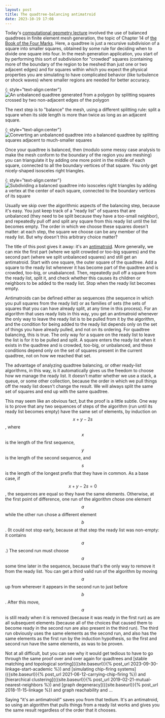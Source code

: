 ```yaml
---
layout: post
title: The quadtree-balancing antimatroid
date: 2023-10-19 17:08
---
```

Today's [computational geometry lecture](https://ics.uci.edu/~eppstein/164/) involved the use of balanced quadtrees in finite element mesh generation, the topic of Chapter 14 of [the Book of the Four Marks](http://link.springer.com/book/10.1007/978-3-540-77974-2). Here, a quadtree is just a recursive subdivision of a square into smaller squares, obtained by some rule for deciding when to divide one square into four. In the mesh generation application, you start of by performing this sort of subdivision for "crowded" squares (containing more of the boundary of the region to be meshed than just one or two adjacent edges) and for squares within which you expect the physical properties you are simulating to have complicated behavior (like turbulence or shock waves) where smaller regions are needed for better accuracy.

{: style="text-align:center"}
![An unbalanced quadtree generated from a polygon by splitting squares crossed by two non-adjacent edges of the polygon]({{site.baseurl}}/assets/2023/qt-mesh.svg)

The next step is to "balance" the mesh, using a different splitting rule: split a square when its side length is more than twice as long as an adjacent square.

{: style="text-align:center"}
![Converting an unbalanced quadtree into a balanced quadtree by splitting squares adjacent to much-smaller squares]({{site.baseurl}}/assets/2023/balanced.svg)

Once your quadtree is balanced, then (modulo some messy case analysis to make the mesh conform to the boundary of the region you are meshing) you can triangulate it by adding one more point in the middle of each square, connected to all the boundary vertices of that square. You only get nicely-shaped isosceles right triangles.

{: style="text-align:center"}
![Subdividing a balanced quadtree into isosceles right triangles by adding a vertex at the center of each square, connected to the boundary vertices of its square]({{site.baseurl}}/assets/2023/triangulate-qt.svg)

Usually we skip over the algorithmic aspects of the balancing step, because it's easy. You just keep track of a "ready list" of squares that are unbalanced (they need to be split because they have a too-small neighbor), and repeatedly pull off and split any square from this ready list until the list becomes empty. The order in which we choose these squares doesn't matter: at each step, the square we choose can be any member of the ready list. But why doesn't this arbitrary choice matter?

The title of this post gives it away: it's an [antimatroid](https://en.wikipedia.org/wiki/Antimatroid). More generally, we can mix the first part (where we split crowded or too-big squares) and the second part (where we split unbalanced squares) and still get an antimatroid. Start with one square, the outer square of the quadtree. Add a square to the ready list whenever it has become part of the quadtree and is crowded, too-big, or unabalanced. Then, repeatedly pull off a square from the ready list, split it, and check whether this causes its children or neighbors to be added to the ready list. Stop when the ready list becomes empty.

Antimatroids can be defined either as sequences (the sequence in which you pull squares from the ready list) or as families of sets (the sets of squares that you can have already split, at any time in this process). For an algorithm that uses ready lists in this way, you get an antimatroid whenever the only way to leave the ready list is to be pulled from it by the algorithm, and the condition for being added to the ready list depends only on the set of things you have already pulled, and not on its ordering. For quadtree balancing, this is true. The only way for a square on the ready list to leave the list is for it to be pulled and split. A square enters the ready list when it exists in the quadtree and is crowded, too-big, or unbalanced, and these conditions depend only on the set of squares present in the current quadtree, not on how we reached that set.

The advantage of analyzing quadtree balancing, or other ready-list algorithms, in this way, is it automatically gives us the freedom to choose how we manage the ready list. It doesn't matter whether we use a stack, a queue, or some other collection, because the order in which we pull things off the ready list doesn't change the result. We will always split the same set of squares and end up with the same quadtree.

This may seem like an obvious fact, but the proof is a little subtle. One way is to prove that any two sequences of steps of the algorithm (run until its ready list becomes empty) have the same set of elements, by induction on $$x+y-2s$$, where $$x$$ is the length of the first sequence, $$y$$ is the length of the second sequence, and $$s$$ is the length of the longest prefix that they have in common. As a base case, if $$x+y-2s=0$$, the sequences are equal so they have the same elements. Otherwise, at the first point of difference, one run of the algorithm chose one element $$a$$ while the other run chose a different element $$b$$. (It could not stop early, because at that step the ready list was non-empty: it contains $$a$$.) The second run must choose $$a$$ some time later in the sequence, because that's the only way to remove it from the ready list. You can get a third valid run of the algorithm by moving $$a$$ up from wherever it appears in the second run to just before $$b$$. After this move, $$a$$ is still ready when it is removed (because it was ready in the first run) as are all subsequent elements (because all of the choices that caused them to become ready in the second run are also present in the third run). The third run obviously uses the same elements as the second run, and also has the same elements as the first run by the induction hypothesis, so the first and second run have the same elements, as was to be proven.

Not at all difficult, but you can see why it would get tedious to have to go through the same proof over and over again for quadtrees and [stable matching and topological sorting]({{site.baseurl}}{% post_url 2023-09-30-linkage-start-academic %}) and [simulating chip-firing systems]({{site.baseurl}}{% post_url 2021-06-12-carrying-chip-firing %}) and [hierarchical clustering]({{site.baseurl}}{% post_url 2019-02-21-mutual-nearest-neighbors %}) and [graph degeneracy]({{site.baseurl}}{% post_url 2018-11-15-linkage %}) and graph reachability and ...

Saying "it's an antimatroid!" saves you from that tedium. It's an antimatroid, so using an algorithm that pulls things from a ready list works and gives you the same result regardless of the order that it chooses.